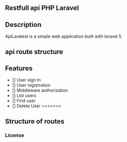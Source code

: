 ## Restfull api PHP Laravel

## Description

ApiLaratest is a simple web application built with laravel 5.

## api route structure

## Features

- [] User sign In
- [] User registration
- [] Middleware authorization
- [] List users
- [] Find user
- [] Delete User
=======
## Structure of routes

### License
